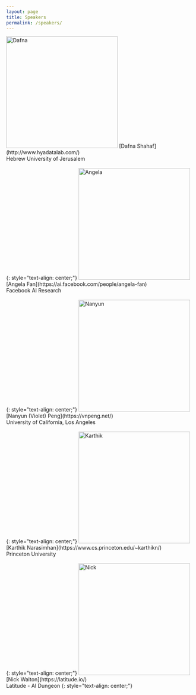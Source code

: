 ```yaml
---
layout: page
title: Speakers
permalink: /speakers/
---
```



<img src="https://wordplay-workshop.github.io/img/dafna.jpg" alt="Dafna" width="300"/>
[Dafna Shahaf](http://www.hyadatalab.com/)<br>Hebrew University of Jerusalem <br><br>
{: style="text-align: center;"}

<img src="https://wordplay-workshop.github.io/img/angela.jpg" alt="Angela" width="300"/>
[Angela Fan](https://ai.facebook.com/people/angela-fan)<br>Facebook AI Research <br><br>
{: style="text-align: center;"}


<img src="https://wordplay-workshop.github.io/img/nanyun.jpg" alt="Nanyun" width="300"/>
[Nanyun (Violet) Peng](https://vnpeng.net/)<br>University of California, Los Angeles <br><br>
{: style="text-align: center;"}


<img src="https://wordplay-workshop.github.io/img/karthik.jpg" alt="Karthik" width="300"/>
[Karthik Narasimhan](https://www.cs.princeton.edu/~karthikn/)<br>Princeton University <br><br>
{: style="text-align: center;"}


<img src="https://wordplay-workshop.github.io/img/nick.jpg" alt="Nick" width="300"/>
[Nick Walton](https://latitude.io/)<br> Latitude - AI Dungeon
{: style="text-align: center;"}

